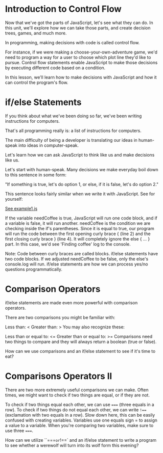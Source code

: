 # Introduction to Control Flow
Now that we've got the parts of JavaScript, let's see what they can do. In this unit, we'll explore how we can take those parts, and create decision trees, games, and much more.

In programming, making decisions with code is called control flow.

For instance, if we were making a choose-your-own-adventure game, we'd need to program a way for a user to choose which plot line they'd like to pursue. Control flow statements enable JavaScript to make those decisions by executing different code based on a condition.

In this lesson, we'll learn how to make decisions with JavaScript and how it can control the program's flow.

# if/else Statements
If you think about what we've been doing so far, we've been writing instructions for computers.

That's all programming really is: a list of instructions for computers.

The main difficulty of being a developer is translating our ideas in human-speak into ideas in computer-speak.

Let's learn how we can ask JavaScript to think like us and make decisions like us.

Let's start with human-speak. Many decisions we make everyday boil down to this sentence in some form:

"If something is true, let's do option 1, or else, if it is false, let's do option 2."

This sentence looks fairly similar when we write it with JavaScript. See for yourself:

[See example1.js](https://github.com/19cah/learn/blob/master/javascript/Control%20Flow/example1.js)

If the variable needCoffee is true, JavaScript will run one code block, and if a variable is false, it will run another.
needCoffee is the condition we are checking inside the if's parentheses. Since it is equal to true, our program will run the code between the first opening curly brace { (line 2) and the first closing curly brace } (line 4). It will completely ignore the else { ... } part. In this case, we'd see 'Finding coffee' log to the console.

Note: Code between curly braces are called blocks. if/else statements have two code blocks.
If we adjusted needCoffee to be false, only the else's console.log will run.
if/else statements are how we can process yes/no questions programmatically.

# Comparison Operators
if/else statements are made even more powerful with comparison operators.

There are two comparisons you might be familiar with:

Less than: <
Greater than: >
You may also recognize these:

Less than or equal to: <=
Greater than or equal to: >=
Comparisons need two things to compare and they will always return a boolean (true or false).

How can we use comparisons and an if/else statement to see if it's time to eat?

# Comparisons Operators II
There are two more extremely useful comparisons we can make. Often times, we might want to check if two things are equal, or if they are not.

To check if two things equal each other, we can use `===` (three equals in a row).
To check if two things do not equal each other, we can write `!==` (exclamation with two equals in a row).
Slow down here, this can be easily confused with creating variables. Variables use one equals sign = to assign a value to a variable. When you're comparing two variables, make sure to use three `===`.

How can we utilize ``===` or `!==` and an if/else statement to write a program to see whether a werewolf will turn into its wolf form this evening?
